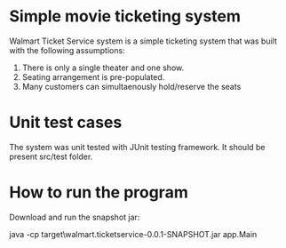 # Simple movie ticketing system

Walmart Ticket Service system is a simple ticketing system that was built with the following assumptions:

1. There is only a single theater and one show.
2. Seating arrangement is pre-populated.
2. Many customers can simultaenously hold/reserve the seats

# Unit test cases

The system was unit tested with JUnit testing framework. It should be present src/test folder.

# How to run the program
Download and run the snapshot jar:

java -cp target\walmart.ticketservice-0.0.1-SNAPSHOT.jar app.Main

